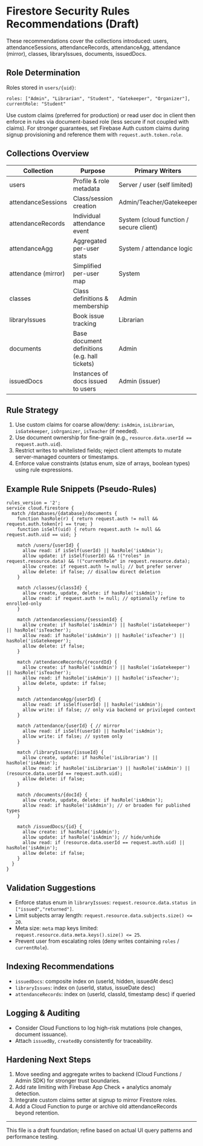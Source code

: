 # Firestore Security Rules Recommendations (Draft)

These recommendations cover the collections introduced: users, attendanceSessions, attendanceRecords, attendanceAgg, attendance (mirror), classes, libraryIssues, documents, issuedDocs.

## Role Determination
Roles stored in `users/{uid}`:
```
roles: ["Admin", "Librarian", "Student", "Gatekeeper", "Organizer"],
currentRole: "Student"
```
Use custom claims (preferred for production) or read user doc in client then enforce in rules via document-based role (less secure if not coupled with claims). For stronger guarantees, set Firebase Auth custom claims during signup provisioning and reference them with `request.auth.token.role`.

## Collections Overview
| Collection | Purpose | Primary Writers | Primary Readers |
|------------|---------|-----------------|-----------------|
| users | Profile & role metadata | Server / user (self limited) | User (self), Admin (all) |
| attendanceSessions | Class/session creation | Admin/Teacher/Gatekeeper | Admin/Teacher/Gatekeeper |
| attendanceRecords | Individual attendance event | System (cloud function / secure client) | Admin/Teacher (by class) |
| attendanceAgg | Aggregated per-user stats | System / attendance logic | User (self), Admin |
| attendance (mirror) | Simplified per-user map | System | User (self), Admin |
| classes | Class definitions & membership | Admin | Admin, Teacher (assigned), Student (enrolled minimal fields) |
| libraryIssues | Book issue tracking | Librarian | Librarian, User (self subset) |
| documents | Base document definitions (e.g. hall tickets) | Admin | Admin, (maybe Student filtered) |
| issuedDocs | Instances of docs issued to users | Admin (issuer) | User (own docs), Admin |

## Rule Strategy
1. Use custom claims for coarse allow/deny: `isAdmin`, `isLibrarian`, `isGatekeeper`, `isOrganizer`, `isTeacher` (if needed).
2. Use document ownership for fine-grain (e.g., `resource.data.userId == request.auth.uid`).
3. Restrict writes to whitelisted fields; reject client attempts to mutate server-managed counters or timestamps.
4. Enforce value constraints (status enum, size of arrays, boolean types) using rule expressions.

## Example Rule Snippets (Pseudo-Rules)
```
rules_version = '2';
service cloud.firestore {
  match /databases/{database}/documents {
    function hasRole(r) { return request.auth != null && request.auth.token[r] == true; }
    function isSelf(uid) { return request.auth != null && request.auth.uid == uid; }

    match /users/{userId} {
      allow read: if isSelf(userId) || hasRole('isAdmin');
      allow update: if isSelf(userId) && !("roles" in request.resource.data) && !("currentRole" in request.resource.data);
      allow create: if request.auth != null; // but prefer server
      allow delete: if false; // disallow direct deletion
    }

    match /classes/{classId} {
      allow create, update, delete: if hasRole('isAdmin');
      allow read: if request.auth != null; // optionally refine to enrolled-only
    }

    match /attendanceSessions/{sessionId} {
      allow create: if hasRole('isAdmin') || hasRole('isGatekeeper') || hasRole('isTeacher');
      allow read: if hasRole('isAdmin') || hasRole('isTeacher') || hasRole('isGatekeeper');
      allow delete: if false;
    }

    match /attendanceRecords/{recordId} {
      allow create: if hasRole('isAdmin') || hasRole('isGatekeeper') || hasRole('isTeacher');
      allow read: if hasRole('isAdmin') || hasRole('isTeacher');
      allow delete, update: if false;
    }

    match /attendanceAgg/{userId} {
      allow read: if isSelf(userId) || hasRole('isAdmin');
      allow write: if false; // only via backend or privileged context
    }

    match /attendance/{userId} { // mirror
      allow read: if isSelf(userId) || hasRole('isAdmin');
      allow write: if false; // system only
    }

    match /libraryIssues/{issueId} {
      allow create, update: if hasRole('isLibrarian') || hasRole('isAdmin');
      allow read: if hasRole('isLibrarian') || hasRole('isAdmin') || (resource.data.userId == request.auth.uid);
      allow delete: if false;
    }

    match /documents/{docId} {
      allow create, update, delete: if hasRole('isAdmin');
      allow read: if hasRole('isAdmin'); // or broaden for published types
    }

    match /issuedDocs/{id} {
      allow create: if hasRole('isAdmin');
      allow update: if hasRole('isAdmin'); // hide/unhide
      allow read: if (resource.data.userId == request.auth.uid) || hasRole('isAdmin');
      allow delete: if false;
    }
  }
}
```

## Validation Suggestions
- Enforce status enum in `libraryIssues`: `request.resource.data.status in ["issued","returned"]`.
- Limit subjects array length: `request.resource.data.subjects.size() <= 20`.
- Meta size: `meta` map keys limited: `request.resource.data.meta.keys().size() <= 25`.
- Prevent user from escalating roles (deny writes containing `roles` / `currentRole`).

## Indexing Recommendations
- `issuedDocs`: composite index on (userId, hidden, issuedAt desc)
- `libraryIssues`: index on (userId, status, issueDate desc)
- `attendanceRecords`: index on (userId, classId, timestamp desc) if queried

## Logging & Auditing
- Consider Cloud Functions to log high-risk mutations (role changes, document issuance).
- Attach `issuedBy`, `createdBy` consistently for traceability.

## Hardening Next Steps
1. Move seeding and aggregate writes to backend (Cloud Functions / Admin SDK) for stronger trust boundaries.
2. Add rate limiting with Firebase App Check + analytics anomaly detection.
3. Integrate custom claims setter at signup to mirror Firestore roles.
4. Add a Cloud Function to purge or archive old attendanceRecords beyond retention.

---
This file is a draft foundation; refine based on actual UI query patterns and performance testing.
